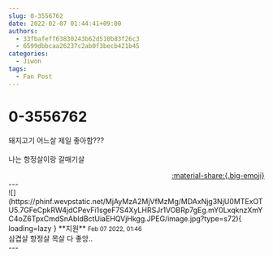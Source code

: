 ```yaml
---
slug: 0-3556762
date: 2022-02-07 01:44:41+09:00
authors:
  - 33fbafeff63830243b62d510b83f26c3
  - 6599dbbcaa26237c2ab0f3becb421b45
categories:
  - Jiwon
tags:
  - Fan Post
---
```


# 0-3556762

<div class="post-container" markdown="1">
<div class="content-container md-sidebar__scrollwrap" markdown="1">

돼지고기 어느살 제일 좋아함???<br><br>나는 항정살이랑 갈매기살

</div>
</div>

<div style="text-align: right;" markdown="1">
<a href="https://weverse.io/fromis9/fanpost/0-3556762" style="text-align: right;">:material-share:{.big-emoji}</a>
</div>
---

<div class="comments-container md-sidebar__scrollwrap" markdown="1">
<div class="comment" markdown="1">
<div class='id-container' markdown="1">
![](https://phinf.wevpstatic.net/MjAyMzA2MjVfMzMg/MDAxNjg3NjU0MTExOTU5.7GFeCpkRW4jdCPevFi1sgeF7S4XyLHRSJr1VOBRp7gEg.mY0LxqknzXmYC4oZ6TpxCmdSnAbldBctUiaEHQVjHkgg.JPEG/image.jpg?type=s72){ loading=lazy }
**<span class="artist">지원</span>** <small>Feb 07 2022, 01:46</small><br>
</div>
<div class='comment-body' markdown="1">
삼겹살 항정살 목살 다 좋앙..
</div>
</div>
</div>
---

